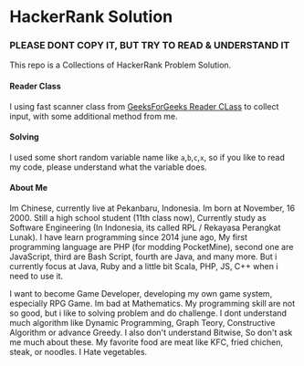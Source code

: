 # HackerRank Solution
### PLEASE DONT COPY IT, BUT TRY TO READ & UNDERSTAND IT

This repo is a Collections of HackerRank Problem Solution.

#### Reader Class
I using fast scanner class from <a href="https://www.geeksforgeeks.org/fast-io-in-java-in-competitive-programming/">GeeksForGeeks Reader CLass</a> to collect input, with some additional method from me.

#### Solving
I used some short random variable name like `a`,`b`,`c`,`x`, so if you like to read my code, please understand what the variable does.

#### About Me
Im Chinese, currently live at Pekanbaru, Indonesia. Im born at November, 16 2000. Still a high school student (11th class now), Currently study as Software Engineering (In Indonesia, its called RPL / Rekayasa Perangkat Lunak). I have learn programming since 2014 june ago, My first programming language are PHP (for modding PocketMine), second one are JavaScript, third are Bash Script, fourth are Java, and many more. But i currently focus at Java, Ruby and a little bit Scala, PHP, JS, C++ when i need to use it.

I want to become Game Developer, developing my own game system, especially RPG Game. Im bad at Mathematics. My programming skill are not so good, but i like to solving problem and do challenge. I dont understand much algorithm like Dynamic Programming, Graph Teory, Constructive Algorithm or advance Greedy. I also don't understand Bitwise, So don't ask me much about these. My favorite food are meat like KFC, fried chichen, steak, or noodles. I Hate vegetables. 
